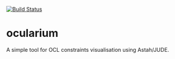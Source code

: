[![Build Status](https://travis-ci.org/ocularium/ocularium.svg?branch=master)](https://travis-ci.org/ocularium/ocularium)

# ocularium
A simple tool for OCL constraints visualisation using Astah/JUDE.




